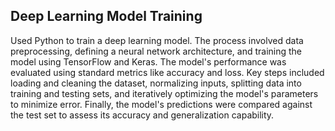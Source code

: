 ## Deep Learning Model Training
Used Python to train a deep learning model. The process involved data preprocessing, defining a neural network architecture, and training the model using TensorFlow and Keras. The model's performance was evaluated using standard metrics like accuracy and loss. Key steps included loading and cleaning the dataset, normalizing inputs, splitting data into training and testing sets, and iteratively optimizing the model's parameters to minimize error. Finally, the model's predictions were compared against the test set to assess its accuracy and generalization capability.
